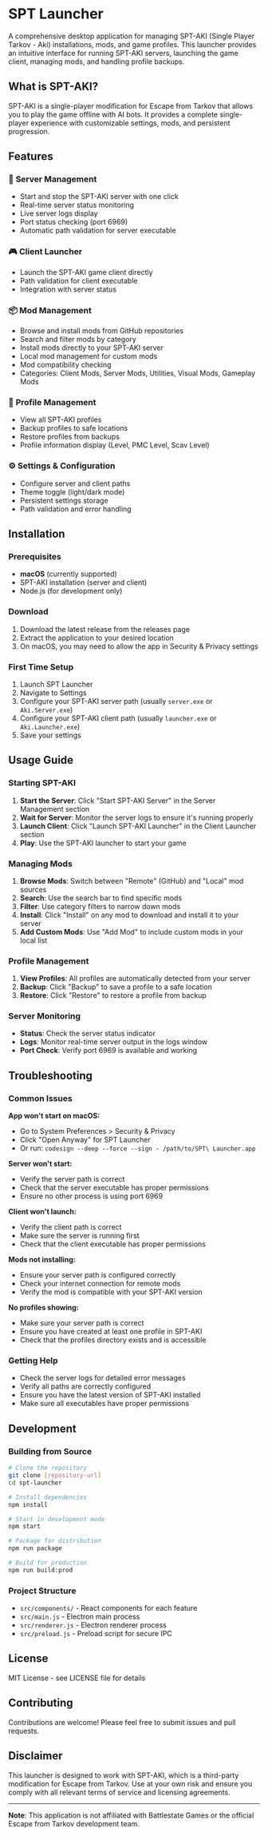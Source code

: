 # SPT Launcher

A comprehensive desktop application for managing SPT-AKI (Single Player Tarkov - Aki) installations, mods, and game profiles. This launcher provides an intuitive interface for running SPT-AKI servers, launching the game client, managing mods, and handling profile backups.

## What is SPT-AKI?

SPT-AKI is a single-player modification for Escape from Tarkov that allows you to play the game offline with AI bots. It provides a complete single-player experience with customizable settings, mods, and persistent progression.

## Features

### 🚀 **Server Management**

- Start and stop the SPT-AKI server with one click
- Real-time server status monitoring
- Live server logs display
- Port status checking (port 6969)
- Automatic path validation for server executable

### 🎮 **Client Launcher**

- Launch the SPT-AKI game client directly
- Path validation for client executable
- Integration with server status

### 📦 **Mod Management**

- Browse and install mods from GitHub repositories
- Search and filter mods by category
- Install mods directly to your SPT-AKI server
- Local mod management for custom mods
- Mod compatibility checking
- Categories: Client Mods, Server Mods, Utilities, Visual Mods, Gameplay Mods

### 👤 **Profile Management**

- View all SPT-AKI profiles
- Backup profiles to safe locations
- Restore profiles from backups
- Profile information display (Level, PMC Level, Scav Level)

### ⚙️ **Settings & Configuration**

- Configure server and client paths
- Theme toggle (light/dark mode)
- Persistent settings storage
- Path validation and error handling

## Installation

### Prerequisites

- **macOS** (currently supported)
- SPT-AKI installation (server and client)
- Node.js (for development only)

### Download

1. Download the latest release from the releases page
2. Extract the application to your desired location
3. On macOS, you may need to allow the app in Security & Privacy settings

### First Time Setup

1. Launch SPT Launcher
2. Navigate to Settings
3. Configure your SPT-AKI server path (usually `server.exe` or `Aki.Server.exe`)
4. Configure your SPT-AKI client path (usually `launcher.exe` or `Aki.Launcher.exe`)
5. Save your settings

## Usage Guide

### Starting SPT-AKI

1. **Start the Server**: Click "Start SPT-AKI Server" in the Server Management section
2. **Wait for Server**: Monitor the server logs to ensure it's running properly
3. **Launch Client**: Click "Launch SPT-AKI Launcher" in the Client Launcher section
4. **Play**: Use the SPT-AKI launcher to start your game

### Managing Mods

1. **Browse Mods**: Switch between "Remote" (GitHub) and "Local" mod sources
2. **Search**: Use the search bar to find specific mods
3. **Filter**: Use category filters to narrow down mods
4. **Install**: Click "Install" on any mod to download and install it to your server
5. **Add Custom Mods**: Use "Add Mod" to include custom mods in your local list

### Profile Management

1. **View Profiles**: All profiles are automatically detected from your server
2. **Backup**: Click "Backup" to save a profile to a safe location
3. **Restore**: Click "Restore" to restore a profile from backup

### Server Monitoring

- **Status**: Check the server status indicator
- **Logs**: Monitor real-time server output in the logs window
- **Port Check**: Verify port 6969 is available and working

## Troubleshooting

### Common Issues

**App won't start on macOS:**

- Go to System Preferences > Security & Privacy
- Click "Open Anyway" for SPT Launcher
- Or run: `codesign --deep --force --sign - /path/to/SPT\ Launcher.app`

**Server won't start:**

- Verify the server path is correct
- Check that the server executable has proper permissions
- Ensure no other process is using port 6969

**Client won't launch:**

- Verify the client path is correct
- Make sure the server is running first
- Check that the client executable has proper permissions

**Mods not installing:**

- Ensure your server path is configured correctly
- Check your internet connection for remote mods
- Verify the mod is compatible with your SPT-AKI version

**No profiles showing:**

- Make sure your server path is correct
- Ensure you have created at least one profile in SPT-AKI
- Check that the profiles directory exists and is accessible

### Getting Help

- Check the server logs for detailed error messages
- Verify all paths are correctly configured
- Ensure you have the latest version of SPT-AKI installed
- Make sure all executables have proper permissions

## Development

### Building from Source

```bash
# Clone the repository
git clone [repository-url]
cd spt-launcher

# Install dependencies
npm install

# Start in development mode
npm start

# Package for distribution
npm run package

# Build for production
npm run build:prod
```

### Project Structure

- `src/components/` - React components for each feature
- `src/main.js` - Electron main process
- `src/renderer.js` - Electron renderer process
- `src/preload.js` - Preload script for secure IPC

## License

MIT License - see LICENSE file for details

## Contributing

Contributions are welcome! Please feel free to submit issues and pull requests.

## Disclaimer

This launcher is designed to work with SPT-AKI, which is a third-party modification for Escape from Tarkov. Use at your own risk and ensure you comply with all relevant terms of service and licensing agreements.

---

**Note**: This application is not affiliated with Battlestate Games or the official Escape from Tarkov development team.
